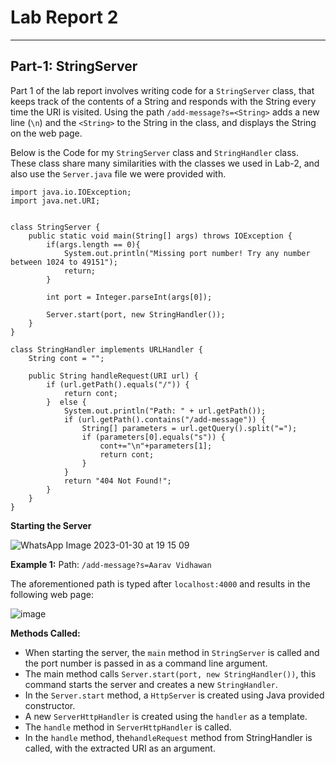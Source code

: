 # Lab Report 2
***
## Part-1: StringServer

Part 1 of the lab report involves writing code for a `StringServer` class, that keeps track of the contents of a String and responds with the String every time the URl is visited. Using the path `/add-message?s=<String>` adds a new line (`\n`) and the `<String>` to the String in the class, and displays the String on the web page.

Below is the Code for my `StringServer` class and `StringHandler` class. These class share many similarities with the classes we used in Lab-2, and also use the `Server.java` file we were provided with.

```
import java.io.IOException;
import java.net.URI;


class StringServer {
    public static void main(String[] args) throws IOException {
        if(args.length == 0){
            System.out.println("Missing port number! Try any number between 1024 to 49151");
            return;
        }

        int port = Integer.parseInt(args[0]);

        Server.start(port, new StringHandler());
    }
}

class StringHandler implements URLHandler {
    String cont = "";

    public String handleRequest(URI url) {
        if (url.getPath().equals("/")) {
            return cont;
        }  else {
            System.out.println("Path: " + url.getPath());
            if (url.getPath().contains("/add-message")) {
                String[] parameters = url.getQuery().split("=");
                if (parameters[0].equals("s")) {
                    cont+="\n"+parameters[1];
                    return cont;
                }
            }
            return "404 Not Found!";
        }
    }
}
```
**Starting the Server**

![WhatsApp Image 2023-01-30 at 19 15 09](https://user-images.githubusercontent.com/122562955/215654081-247632da-02a2-4519-bc61-2200b7847fb2.jpg)

**Example 1:** Path: `/add-message?s=Aarav Vidhawan`

The aforementioned path is typed after `localhost:4000` and results in the following web page:

![image](https://user-images.githubusercontent.com/122562955/215654582-2c609f15-2963-48d2-88cf-f928d7daf48f.png)

**Methods Called:**

- When starting the server, the `main` method in `StringServer` is called and the port number is passed in as a command line argument.
- The main method calls `Server.start(port, new StringHandler())`, this command starts the server and creates a new `StringHandler`.
- In the `Server.start` method, a `HttpServer` is created using Java provided constructor.
- A new `ServerHttpHandler` is created using the `handler` as a template.
- The `handle` method in `ServerHttpHandler` is called.
- In the `handle` method, the`handleRequest` method from StringHandler is called, with the extracted URI as an argument.
